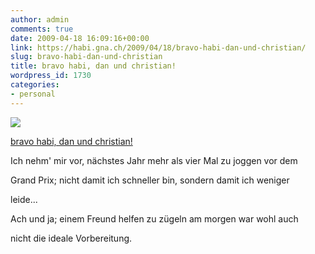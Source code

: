 ```yaml
---
author: admin
comments: true
date: 2009-04-18 16:09:16+00:00
link: https://habi.gna.ch/2009/04/18/bravo-habi-dan-und-christian/
slug: bravo-habi-dan-und-christian
title: bravo habi, dan und christian!
wordpress_id: 1730
categories:
- personal
---
```



 [![](https://static.flickr.com/3561/3453140066_ee4968be60_m.jpg)](https://www.flickr.com/photos/habi/3453140066/)
   

 
  [bravo habi, dan und christian!](https://www.flickr.com/photos/habi/3453140066/)
    

 



Ich nehm' mir vor, nächstes Jahr mehr als vier Mal zu joggen vor dem  

Grand Prix; nicht damit ich schneller bin, sondern damit ich weniger  

leide...  

  

Ach und ja; einem Freund helfen zu zügeln am morgen war wohl auch  

nicht die ideale Vorbereitung.
  

